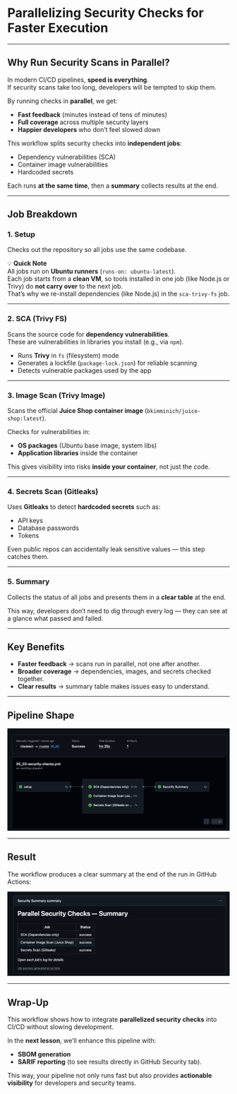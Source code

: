# Parallelizing Security Checks for Faster Execution

---

## Why Run Security Scans in Parallel?

In modern CI/CD pipelines, **speed is everything**.  
If security scans take too long, developers will be tempted to skip them.  

By running checks in **parallel**, we get:
- **Fast feedback** (minutes instead of tens of minutes)  
- **Full coverage** across multiple security layers  
- **Happier developers** who don’t feel slowed down  

This workflow splits security checks into **independent jobs**:
- Dependency vulnerabilities (SCA)  
- Container image vulnerabilities  
- Hardcoded secrets  

Each runs **at the same time**, then a **summary** collects results at the end.

---

## Job Breakdown

### 1. Setup
Checks out the repository so all jobs use the same codebase.

💡 **Quick Note**  
All jobs run on **Ubuntu runners** (`runs-on: ubuntu-latest`).  
Each job starts from a **clean VM**, so tools installed in one job (like Node.js or Trivy) do **not carry over** to the next job.  
That’s why we re-install dependencies (like Node.js) in the `sca-trivy-fs` job.

---

### 2. SCA (Trivy FS)
Scans the source code for **dependency vulnerabilities**.  
These are vulnerabilities in libraries you install (e.g., via `npm`).

- Runs **Trivy** in `fs` (filesystem) mode  
- Generates a lockfile (`package-lock.json`) for reliable scanning  
- Detects vulnerable packages used by the app  

---

### 3. Image Scan (Trivy Image)
Scans the official **Juice Shop container image** (`bkimminich/juice-shop:latest`).

Checks for vulnerabilities in:
- **OS packages** (Ubuntu base image, system libs)  
- **Application libraries** inside the container  

This gives visibility into risks **inside your container**, not just the code.

---

### 4. Secrets Scan (Gitleaks)
Uses **Gitleaks** to detect **hardcoded secrets** such as:
- API keys  
- Database passwords  
- Tokens  

Even public repos can accidentally leak sensitive values — this step catches them.

---

### 5. Summary
Collects the status of all jobs and presents them in a **clear table** at the end.  

This way, developers don’t need to dig through every log — they can see at a glance what passed and failed.

---

## Key Benefits

- **Faster feedback** → scans run in parallel, not one after another.  
- **Broader coverage** → dependencies, images, and secrets checked together.  
- **Clear results** → summary table makes issues easy to understand.  

---

## Pipeline Shape

![Pipeline Shape](./05_03_images/pipeline_shape.png)

---

## Result

The workflow produces a clear summary at the end of the run in GitHub Actions:

![Pipeline Results](./05_03_images/pipeline_results.png)

---

## Wrap-Up

This workflow shows how to integrate **parallelized security checks** into CI/CD without slowing development.  

In the **next lesson**, we’ll enhance this pipeline with:
- **SBOM generation**  
- **SARIF reporting** (to see results directly in GitHub Security tab).  

This way, your pipeline not only runs fast but also provides **actionable visibility** for developers and security teams.
